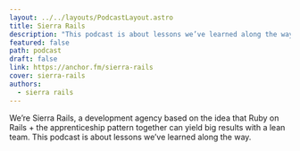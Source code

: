 ```yaml
---
layout: ../../layouts/PodcastLayout.astro
title: Sierra Rails
description: "This podcast is about lessons we’ve learned along the way."
featured: false
path: podcast
draft: false
link: https://anchor.fm/sierra-rails
cover: sierra-rails
authors:
  - sierra rails
---
```


We’re Sierra Rails, a development agency based on the idea that Ruby on Rails + the apprenticeship pattern together can yield big results with a lean team. This podcast is about lessons we’ve learned along the way.